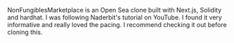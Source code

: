 NonFungiblesMarketplace is an Open Sea clone built with Next.js, Solidity and hardhat. I was following Naderbit's tutorial on YouTube. I found it very informative and really loved the pacing. I recommend checking it out before cloning this. 
